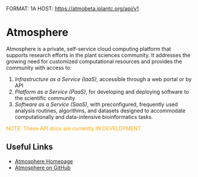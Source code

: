 FORMAT: 1A
HOST: https://atmobeta.iplantc.org/api/v1

# Atmosphere
Atmosphere is a private, self-service cloud computing platform that supports research efforts in the plant sciences
community.  It addresses the growing need for customized computational resources and provides the community with
access to:
  
  1. *Infrastructure as a Service (IaaS)*, accessible through a web portal or by API
  2. *Platform as a Service (PaaS)*, for developing and deploying software to the scientific community
  3. *Software as a Service (SaaS)*, with preconfigured, frequently used analysis routines, algorithms, and
  datasets designed to accommodate computationally and data-intensive bioinformatics tasks.

<span style="color:orange;">NOTE: These API docs are currently IN DEVELOPMENT.</span>
 
## Useful Links

 - [Atmosphere Homepage](http://www.iplantcollaborative.org/ci/atmosphere)
 - [Atmosphere on GitHub](https://github.com/iPlantCollaborativeOpenSource/atmosphere)
